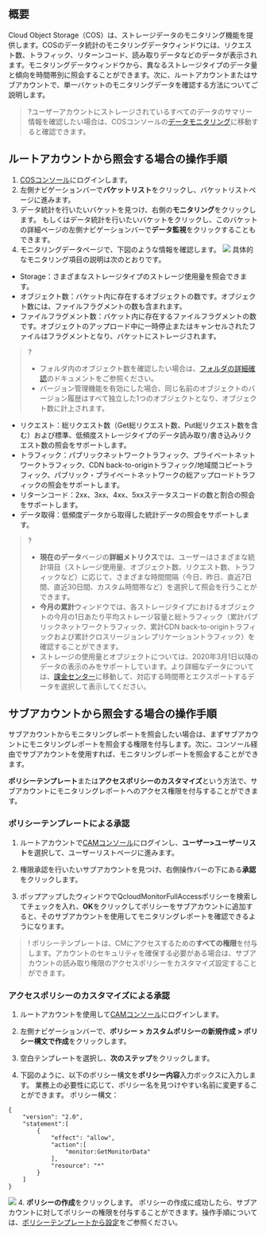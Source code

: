 ## 概要

Cloud Object Storage（COS）は、ストレージデータのモニタリング機能を提供します。COSのデータ統計のモニタリングデータウィンドウには、リクエスト数、トラフィック、リターンコード、読み取りデータなどのデータが表示されます。モニタリングデータウィンドウから、異なるストレージタイプのデータ量と傾向を時間帯別に照会することができます。次に、ルートアカウントまたはサブアカウントで、単一バケットのモニタリングデータを確認する方法についてご説明します。

>?ユーザーアカウントにストレージされているすべてのデータのサマリー情報を確認したい場合は、COSコンソールの[データモニタリング](https://console.cloud.tencent.com/cos5/monitor/overview)に移動すると確認できます。


## ルートアカウントから照会する場合の操作手順

1. [COSコンソール](https://console.cloud.tencent.com/cos5)にログインします。
2. 左側ナビゲーションバーで**バケットリスト**をクリックし、バケットリストページに進みます。
3. データ統計を行いたいバケットを見つけ、右側の**モニタリング**をクリックします。
もしくはデータ統計を行いたいバケットをクリックし、このバケットの詳細ページの左側ナビゲーションバーで**データ監視**をクリックすることもできます。
4. モニタリングデータページで、下図のような情報を確認します。
![](https://qcloudimg.tencent-cloud.cn/raw/87aaf4548bd730e774c7c784acca064a.png)
具体的なモニタリング項目の説明は次のとおりです。
 - Storage：さまざまなストレージタイプのストレージ使用量を照会できます。
 - オブジェクト数：バケット内に存在するオブジェクトの数です。オブジェクト数には、ファイルフラグメントの数も含まれます。
 - ファイルフラグメント数：バケット内に存在するファイルフラグメントの数です。オブジェクトのアップロード中に一時停止またはキャンセルされたファイルはフラグメントとなり、バケットにストレージされます。
>?
>- フォルダ内のオブジェクト数を確認したい場合は、[フォルダの詳細確認](https://intl.cloud.tencent.com/document/product/436/31633)のドキュメントをご参照ください。
>- バージョン管理機能を有効にした場合、同じ名前のオブジェクトのバージョン履歴はすべて独立した1つのオブジェクトとなり、オブジェクト数に計上されます。
>
 - リクエスト：総リクエスト数（Get総リクエスト数、Put総リクエスト数を含む）および標準、低頻度ストレージタイプのデータ読み取り/書き込みリクエスト数の照会をサポートします。
 - トラフィック：パブリックネットワークトラフィック、プライベートネットワークトラフィック、CDN back-to-originトラフィック/地域間コピートラフィック、パブリック・プライベートネットワークの総アップロードトラフィックの照会をサポートします。
 - リターンコード：2xx、3xx、4xx、5xxステータスコードの数と割合の照会をサポートします。
 - データ取得：低頻度データから取得した統計データの照会をサポートします。
>?
>- **現在のデータ**ページの**詳細メトリクス**では、ユーザーはさまざまな統計項目（ストレージ使用量、オブジェクト数、リクエスト数、トラフィックなど）に応じて、さまざまな時間間隔（今日、昨日、直近7日間、直近30日間、カスタム時間帯など）を選択して照会を行うことができます。
>- **今月の累計**ウィンドウでは、各ストレージタイプにおけるオブジェクトの今月の1日あたり平均ストレージ容量と総トラフィック（累計パブリックネットワークトラフィック、累計CDN back-to-originトラフィックおよび累計クロスリージョンレプリケーショントラフィック）を確認することができます。
>- ストレージの使用量とオブジェクトについては、2020年3月1日以降のデータの表示のみをサポートしています。より詳細なデータについては、[課金センター](https://console.cloud.tencent.com/expense/bill/dosageDownload)に移動して、対応する時間帯とエクスポートするデータを選択して表示してください。
>

## サブアカウントから照会する場合の操作手順

サブアカウントからモニタリングレポートを照会したい場合は、まずサブアカウントにモニタリングレポートを照会する権限を付与します。次に、コンソール経由でサブアカウントを使用すれば、モニタリングレポートを照会することができます。

**ポリシーテンプレート**または**アクセスポリシーのカスタマイズ**という方法で、サブアカウントにモニタリングレポートへのアクセス権限を付与することができます。


<a id="celie"></a>
### ポリシーテンプレートによる承認

1. ルートアカウントで[CAMコンソール](https://console.cloud.tencent.com/cam)にログインし、**ユーザー>ユーザーリスト**を選択して、ユーザーリストページに進みます。
2. 権限承認を行いたいサブアカウントを見つけ、右側操作バーの下にある**承認**をクリックします。

3. ポップアップしたウィンドウでQcloudMonitorFullAccessポリシーを検索してチェックを入れ、**OK**をクリックしてポリシーをサブアカウントに追加すると、そのサブアカウントを使用してモニタリングレポートを確認できるようになります。

>! ポリシーテンプレートは、CMにアクセスするための**すべての権限**を付与します。アカウントのセキュリティを確保する必要がある場合は、サブアカウントの読み取り権限のアクセスポリシーをカスタマイズ設定することができます。
>

### アクセスポリシーのカスタマイズによる承認

1. ルートアカウントを使用して[CAMコンソール](https://console.cloud.tencent.com/cam)にログインします。
2. 左側ナビゲーションバーで、**ポリシー > カスタムポリシーの新規作成 > ポリシー構文で作成**をクリックします。
3. 空白テンプレートを選択し、**次のステップ**をクリックします。

4. 下図のように、以下のポリシー構文を**ポリシー内容**入力ボックスに入力します。
業務上の必要性に応じて、ポリシー名を見つけやすい名前に変更することができます。
ポリシー構文：
```shell
{
    "version": "2.0",
    "statement":[
        {
            "effect": "allow",
            "action":[
                "monitor:GetMonitorData"
            ],
            "resource": "*"
        }
    ]
}
```
![](https://qcloudimg.tencent-cloud.cn/raw/36aeff8aa2093ebb7d267639a65c485b.png)
4. **ポリシーの作成**をクリックします。
ポリシーの作成に成功したら、サブアカウントに対してポリシーの権限を付与することができます。操作手順については、[ポリシーテンプレートから設定](#celie)をご参照ください。
